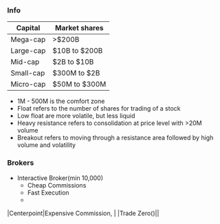 
### Info
|Capital|Market shares|
|--|--|
| Mega-cap | >$200B|
| Large-cap | $10B to $200B|
| Mid-cap | $2B to $10B|
| Small-cap | $300M to $2B|
| Micro-cap | $50M to $300M|

* 1M - 500M is the comfort zone
* Float refers to the number of shares for trading of a stock
* Low float are more volatile, but less liquid
* Heavy resistance refers to consolidation at price level with >20M volume
* Breakout refers to moving through a resistance area followed by high volume and volatility

### Brokers

* Interactive Broker(min 10,000)
	* Cheap Commissions
	* Fast Execution
	* 
|Centerpoint|Expensive Commission, |
|Trade Zero()||
<!--stackedit_data:
eyJoaXN0b3J5IjpbOTIxNzU1MTA0LC0yMDc2MDIyNTM4LDE2OD
E5NTQ3NjYsMjk2MzkxOTU4LDEyMzg0OTUyNDMsLTIwODg3NDY2
MTJdfQ==
-->